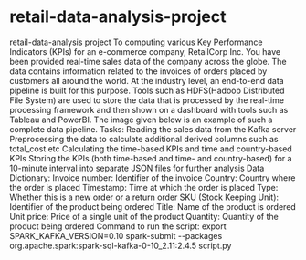 # retail-data-analysis-project
retail-data-analysis project
To computing various Key Performance Indicators (KPIs) for an e-commerce company, RetailCorp Inc. You have been provided real-time sales data of the company across the globe. The data contains information related to the invoices of orders placed by customers all around the world.
At the industry level, an end-to-end data pipeline is built for this purpose. Tools such as HDFS(Hadoop Distributed File System) are used to store the data that is processed by the real-time processing framework and then shown on a dashboard with tools such as Tableau and PowerBI. The image given below is an example of such a complete data pipeline.
Tasks:
Reading the sales data from the Kafka server
Preprocessing the data to calculate additional derived columns such as total_cost etc
Calculating the time-based KPIs and time and country-based KPIs
Storing the KPIs (both time-based and time- and country-based) for a 10-minute interval into separate JSON files for further analysis
Data Dictionary:
Invoice number: Identifier of the invoice
Country: Country where the order is placed
Timestamp: Time at which the order is placed
Type: Whether this is a new order or a return order
SKU (Stock Keeping Unit): Identifier of the product being ordered
Title: Name of the product is ordered
Unit price: Price of a single unit of the product
Quantity: Quantity of the product being ordered
Command to run the script:
export SPARK_KAFKA_VERSION=0.10
spark-submit --packages org.apache.spark:spark-sql-kafka-0-10_2.11:2.4.5 script.py
